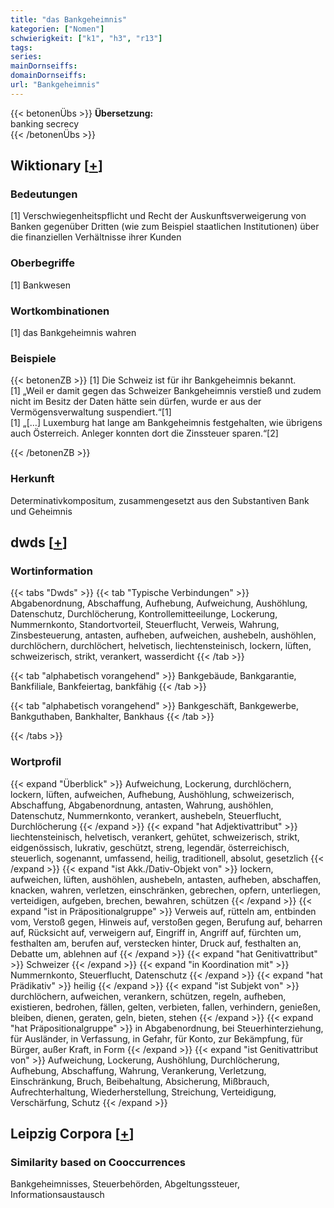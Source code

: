 ```yaml
---
title: "das Bankgeheimnis"
kategorien: ["Nomen"]
schwierigkeit: ["k1", "h3", "r13"]
tags:
series:
mainDornseiffs:
domainDornseiffs:
url: "Bankgeheimnis"
---
```


{{< betonenÜbs >}}
**Übersetzung:**  
banking secrecy  
{{< /betonenÜbs >}}

## Wiktionary [[+](https://de.wiktionary.org/wiki/Bankgeheimnis)]

### Bedeutungen
[1] Verschwiegenheitspflicht und Recht der Auskunftsverweigerung von Banken gegenüber Dritten (wie zum Beispiel staatlichen Institutionen) über die finanziellen Verhältnisse ihrer Kunden  

### Oberbegriffe
[1] Bankwesen  

### Wortkombinationen
[1] das Bankgeheimnis wahren  

### Beispiele
{{< betonenZB >}}
[1] Die Schweiz ist für ihr Bankgeheimnis bekannt.  
[1] „Weil er damit gegen das Schweizer Bankgeheimnis verstieß und zudem nicht im Besitz der Daten hätte sein dürfen, wurde er aus der Vermögensverwaltung suspendiert.“[1]  
[1] „[…] Luxemburg hat lange am Bankgeheimnis festgehalten, wie übrigens auch Österreich. Anleger konnten dort die Zinssteuer sparen.“[2]  

{{< /betonenZB >}}
### Herkunft
Determinativkompositum, zusammengesetzt aus den Substantiven Bank und Geheimnis  



## dwds [[+](https://www.dwds.de/wb/Bankgeheimnis)]

### Wortinformation
{{< tabs "Dwds" >}}
{{< tab "Typische Verbindungen" >}}
Abgabenordnung, Abschaffung, Aufhebung, Aufweichung, Aushöhlung, Datenschutz, Durchlöcherung, Kontrollemitteeilunge, Lockerung, Nummernkonto, Standortvorteil, Steuerflucht, Verweis, Wahrung, Zinsbesteuerung, antasten, aufheben, aufweichen, aushebeln, aushöhlen, durchlöchern, durchlöchert, helvetisch, liechtensteinisch, lockern, lüften, schweizerisch, strikt, verankert, wasserdicht
{{< /tab >}}

{{< tab "alphabetisch vorangehend" >}}
Bankgebäude, Bankgarantie, Bankfiliale, Bankfeiertag, bankfähig
{{< /tab >}}

{{< tab "alphabetisch vorangehend" >}}
Bankgeschäft, Bankgewerbe, Bankguthaben, Bankhalter, Bankhaus
{{< /tab >}}

{{< /tabs >}}

### Wortprofil
{{< expand "Überblick" >}} Aufweichung, Lockerung, durchlöchern, lockern, lüften, aufweichen, Aufhebung, Aushöhlung, schweizerisch, Abschaffung, Abgabenordnung, antasten, Wahrung, aushöhlen, Datenschutz, Nummernkonto, verankert, aushebeln, Steuerflucht, Durchlöcherung {{< /expand >}}
{{< expand "hat Adjektivattribut" >}} liechtensteinisch, helvetisch, verankert, gehütet, schweizerisch, strikt, eidgenössisch, lukrativ, geschützt, streng, legendär, österreichisch, steuerlich, sogenannt, umfassend, heilig, traditionell, absolut, gesetzlich {{< /expand >}}
{{< expand "ist Akk./Dativ-Objekt von" >}} lockern, aufweichen, lüften, aushöhlen, aushebeln, antasten, aufheben, abschaffen, knacken, wahren, verletzen, einschränken, gebrechen, opfern, unterliegen, verteidigen, aufgeben, brechen, bewahren, schützen {{< /expand >}}
{{< expand "ist in Präpositionalgruppe" >}} Verweis auf, rütteln am, entbinden vom, Verstoß gegen, Hinweis auf, verstoßen gegen, Berufung auf, beharren auf, Rücksicht auf, verweigern auf, Eingriff in, Angriff auf, fürchten um, festhalten am, berufen auf, verstecken hinter, Druck auf, festhalten an, Debatte um, ablehnen auf {{< /expand >}}
{{< expand "hat Genitivattribut" >}} Schweizer {{< /expand >}}
{{< expand "in Koordination mit" >}} Nummernkonto, Steuerflucht, Datenschutz {{< /expand >}}
{{< expand "hat Prädikativ" >}} heilig {{< /expand >}}
{{< expand "ist Subjekt von" >}} durchlöchern, aufweichen, verankern, schützen, regeln, aufheben, existieren, bedrohen, fällen, gelten, verbieten, fallen, verhindern, genießen, bleiben, dienen, geraten, geln, bieten, stehen {{< /expand >}}
{{< expand "hat Präpositionalgruppe" >}} in Abgabenordnung, bei Steuerhinterziehung, für Ausländer, in Verfassung, in Gefahr, für Konto, zur Bekämpfung, für Bürger, außer Kraft, in Form {{< /expand >}}
{{< expand "ist Genitivattribut von" >}} Aufweichung, Lockerung, Aushöhlung, Durchlöcherung, Aufhebung, Abschaffung, Wahrung, Verankerung, Verletzung, Einschränkung, Bruch, Beibehaltung, Absicherung, Mißbrauch, Aufrechterhaltung, Wiederherstellung, Streichung, Verteidigung, Verschärfung, Schutz {{< /expand >}}

## Leipzig Corpora [[+](https://corpora.uni-leipzig.de/en/res?word=Bankgeheimnis&corpusId=deu_newscrawl-public_2018)]


### Similarity based on Cooccurrences
Bankgeheimnisses, Steuerbehörden, Abgeltungssteuer, Informationsaustausch

